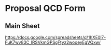 # Proposal QCD Form
## Main Sheet
https://docs.google.com/spreadsheets/d/1hXE0l7-FuK7wv83C_lRSVkmGPSgFtyz2wooeyEgVQxw/